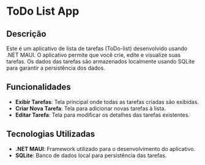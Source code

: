# ToDo List App

## Descrição
Este é um aplicativo de lista de tarefas (ToDo-list) desenvolvido usando .NET MAUI. O aplicativo permite que você crie, edite e visualize suas tarefas. Os dados das tarefas são armazenados localmente usando SQLite para garantir a persistência dos dados.

## Funcionalidades
- **Exibir Tarefas**: Tela principal onde todas as tarefas criadas são exibidas.
- **Criar Nova Tarefa**: Tela para adicionar novas tarefas à lista.
- **Editar Tarefa**: Tela para modificar os detalhes das tarefas existentes.

## Tecnologias Utilizadas
- **.NET MAUI**: Framework utilizado para o desenvolvimento do aplicativo.
- **SQLite**: Banco de dados local para persistência das tarefas.
